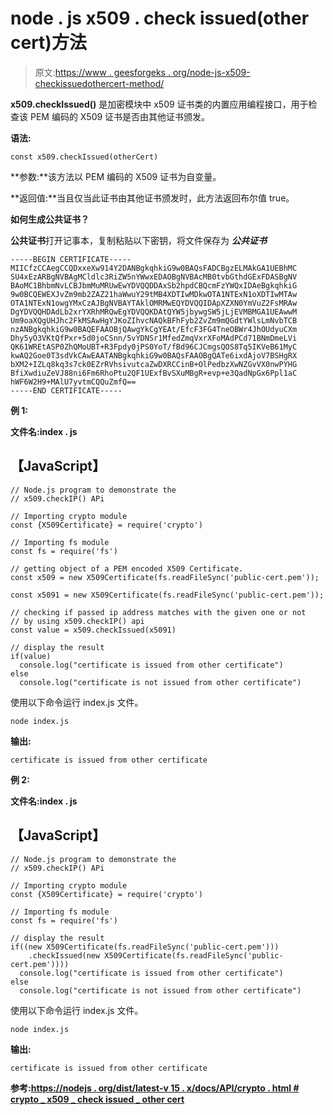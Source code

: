 # node . js x509 . check issued(other cert)方法

> 原文:[https://www . geesforgeks . org/node-js-x509-checkissuedothercert-method/](https://www.geeksforgeeks.org/node-js-x509-checkissuedothercert-method/)

**x509.checkIssued()** 是加密模块中 x509 证书类的内置应用编程接口，用于检查该 PEM 编码的 X509 证书是否由其他证书颁发。

**语法:**

```
const x509.checkIssued(otherCert)
```

**参数:**该方法以 PEM 编码的 X509 证书为自变量。

**返回值:**当且仅当此证书由其他证书颁发时，此方法返回布尔值 true。

**如何生成公共证书？**

**公共证书**打开记事本，复制粘贴以下密钥，将文件保存为 ***公共证书***

```
-----BEGIN CERTIFICATE-----
MIICfzCCAegCCQDxxeXw914Y2DANBgkqhkiG9w0BAQsFADCBgzELMAkGA1UEBhMC
SU4xEzARBgNVBAgMCldlc3RiZW5nYWwxEDAOBgNVBAcMB0tvbGthdGExFDASBgNV
BAoMC1BhbmNvLCBJbmMuMRUwEwYDVQQDDAxSb2hpdCBQcmFzYWQxIDAeBgkqhkiG
9w0BCQEWEXJvZm9mb2ZAZ21haWwuY29tMB4XDTIwMDkwOTA1NTExN1oXDTIwMTAw
OTA1NTExN1owgYMxCzAJBgNVBAYTAklOMRMwEQYDVQQIDApXZXN0YmVuZ2FsMRAw
DgYDVQQHDAdLb2xrYXRhMRQwEgYDVQQKDAtQYW5jbywgSW5jLjEVMBMGA1UEAwwM
Um9oaXQgUHJhc2FkMSAwHgYJKoZIhvcNAQkBFhFyb2ZvZm9mQGdtYWlsLmNvbTCB
nzANBgkqhkiG9w0BAQEFAAOBjQAwgYkCgYEAt/EfcF3FG4TneOBWr4JhOUdyuCXm
Dhy5yO3VKtQfPxr+5d0joCSnn/5vYDNSr1MfedZmqVxrXFoMAdPCd71BNmDmeLVi
QK61WREtASP0ZhQMoUBT+R3Fpdy0jPS0YoT/fBd96CJCmgsQOS8Tq5IKVeB61MyC
kwAQ2Goe0T3sdVkCAwEAATANBgkqhkiG9w0BAQsFAAOBgQATe6ixdAjoV7BSHgRX
bXM2+IZLq8kq3s7ck0EZrRVhsivutcaZwDXRCCinB+OlPedbzXwNZGvVX0nwPYHG
BfiXwdiuZeVJ88ni6Fm6RhoPtu2QF1UExfBvSXuMBgR+evp+e3QadNpGx6Ppl1aC
hWF6W2H9+MAlU7yvtmCQQuZmfQ==
-----END CERTIFICATE-----
```

**例 1:**

**文件名:index . js**

## 【JavaScript】

```
// Node.js program to demonstrate the 
// x509.checkIP() APi

// Importing crypto module
const {X509Certificate} = require('crypto')

// Importing fs module
const fs = require('fs')

// getting object of a PEM encoded X509 Certificate.
const x509 = new X509Certificate(fs.readFileSync('public-cert.pem'));

const x5091 = new X509Certificate(fs.readFileSync('public-cert.pem'));

// checking if passed ip address matches with the given one or not
// by using x509.checkIP() api
const value = x509.checkIssued(x5091)

// display the result
if(value)
  console.log("certificate is issued from other certificate")
else
  console.log("certificate is not issued from other certificate")
```

使用以下命令运行 index.js 文件。

```
node index.js
```

**输出:**

```
certificate is issued from other certificate
```

**例 2:**

**文件名:index . js**

## 【JavaScript】

```
// Node.js program to demonstrate the 
// x509.checkIP() APi

// Importing crypto module
const {X509Certificate} = require('crypto')

// Importing fs module
const fs = require('fs')

// display the result
if((new X509Certificate(fs.readFileSync('public-cert.pem')))
    .checkIssued(new X509Certificate(fs.readFileSync('public-cert.pem'))))
  console.log("certificate is issued from other certificate")
else
  console.log("certificate is not issued from other certificate")
```

使用以下命令运行 index.js 文件。

```
node index.js
```

**输出:**

```
certificate is issued from other certificate
```

**参考:**[**https://nodejs . org/dist/latest-v 15 . x/docs/API/crypto . html # crypto _ x509 _ check issued _ other cert**](https://nodejs.org/dist/latest-v15.x/docs/api/crypto.html#crypto_x509_checkissued_othercert)
